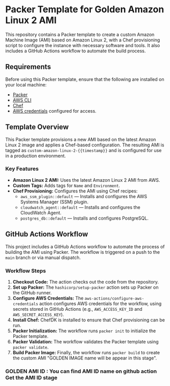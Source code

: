 # Packer Template for Golden Amazon Linux 2 AMI

This repository contains a Packer template to create a custom Amazon Machine Image (AMI) based on Amazon Linux 2, with a Chef provisioning script to configure the instance with necessary software and tools. It also includes a GitHub Actions workflow to automate the build process.

## Requirements

Before using this Packer template, ensure that the following are installed on your local machine:

- [Packer](https://www.packer.io/downloads)
- [AWS CLI](https://aws.amazon.com/cli/)
- [Chef](https://docs.chef.io/workstation/)
- [AWS credentials](https://docs.aws.amazon.com/cli/latest/userguide/cli-configure-files.html) configured for access.

## Template Overview

This Packer template provisions a new AMI based on the latest Amazon Linux 2 image and applies a Chef-based configuration. The resulting AMI is tagged as `custom-amazon-linux-2-{{timestamp}}` and is configured for use in a production environment.

### Key Features

- **Amazon Linux 2 AMI:** Uses the latest Amazon Linux 2 AMI from AWS.
- **Custom Tags:** Adds tags for `Name` and `Environment`.
- **Chef Provisioning:** Configures the AMI using Chef recipes:
  - `aws_ssm_plugin::default` — Installs and configures the AWS Systems Manager (SSM) plugin.
  - `cloudwatch_agent::default` — Installs and configures the CloudWatch Agent.
  - `postgres_db::default` — Installs and configures PostgreSQL.

## GitHub Actions Workflow

This project includes a GitHub Actions workflow to automate the process of building the AMI using Packer. The workflow is triggered on a push to the `main` branch or via manual dispatch.

### Workflow Steps

1. **Checkout Code:** The action checks out the code from the repository.
2. **Set up Packer:** The `hashicorp/setup-packer` action sets up Packer on the GitHub runner.
3. **Configure AWS Credentials:** The `aws-actions/configure-aws-credentials` action configures AWS credentials for the workflow, using secrets stored in GitHub Actions (e.g., `AWS_ACCESS_KEY_ID` and `AWS_SECRET_ACCESS_KEY`).
4. **Install Chef:** ChefDK is installed to ensure that Chef provisioning can be run.
5. **Packer Initialization:** The workflow runs `packer init` to initialize the Packer template.
6. **Packer Validation:** The workflow validates the Packer template using `packer validate`.
7. **Build Packer Image:** Finally, the workflow runs `packer build` to create the custom AMI "GOLDEN IMAGE name will be appear in this stage".

### GOLDEN AMI ID : You can find AMI ID name on github action Get the AMI ID stage
